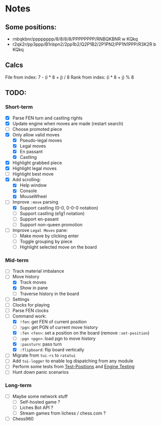 # Notes

## Some positions:

* rnbqkbnr/pppppppp/8/8/8/8/PPPPPPPP/RNBQKBNR w KQkq
* r2qk2r/pp3ppp/B1nbpn2/2pp1b2/Q2P1B2/2P1PN2/PP1N1PPP/R3K2R b KQkq


## Calcs

File from index: 7 - (i * 8 + j) / 8
Rank from index: (i * 8 + j) % 8


## TODO:

### Short-term

- [x] Parse FEN turn and castling rights
- [x] Update engine when moves are made (restart search)
- [ ] Choose promoted piece
- [x] Only allow valid moves
    - [x] Pseudo-legal moves
    - [x] Legal moves
    - [x] En passant
    - [x] Castling
- [x] Highlight grabbed piece
- [x] Highlight legal moves
- [ ] Highlight best move
- [x] Add scrolling:
    - [x] Help window
    - [x] Console
    - [x] MouseWheel
- [ ] Improve `:move` parsing
    - [x] Support castling (0-0, 0-0-0 notation)
    - [ ] Support castling (e1g1 notation)
    - [ ] Support en-pasant
    - [ ] Support non-queen promotion
- [ ] Improve `Legal Moves` pane:
    - [ ] Make move by clicking enter
    - [ ] Toggle grouping by piece
    - [ ] Highlight selected move on the board

### Mid-term

- [ ] Track material imbalance
- [ ] Move history
    - [x] Track moves
    - [x] Show in pane
    - [ ] Traverse history in the board
- [ ] Settings 
- [ ] Clocks for playing
- [ ] Parse FEN clocks
- [ ] Command work:
    - [x] `!fen`: get FEN of current position 
    - [ ] `!pgn`: get PGN of current move history
    - [x] `:fen <fen>`: set a position on the board (remove `:set-position`)
    - [ ] `:pgn <pgn>`: load pgn to move history
    - [x] `:passturn`: pass turn
    - [x] `:flipboard`: flip board vertically
- [ ] Migrate from `tui-rs` to `ratatui`
- [ ] Add `tui-logger` to enable log dispatching from any module
- [ ] Perform some tests from [Test-Positions](https://www.chessprogramming.org/Test-Positions) and [Engine Testing](https://www.chessprogramming.org/Engine_Testing#Notable_Bugs)
- [ ] Hunt down panic scenarios

### Long-term

- [ ] Maybe some network stuff
    - [ ] Self-hosted game ?
    - [ ] Liches Bot API ?
    - [ ] Stream games from lichess / chess.com ?
- [ ] Chess960